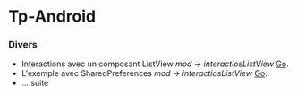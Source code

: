 # Tp-Android
### Divers
+ Interactions avec un composant ListView *mod -> interactiosListView* [Go](https://github.com/BH0791/Tp-Android/tree/main/interactionsListView).
+ L'exemple avec SharedPreferences *mod -> interactiosListView* [Go](https://github.com/BH0791/Tp-Android/tree/master/interactionsListView).
+ ... suite